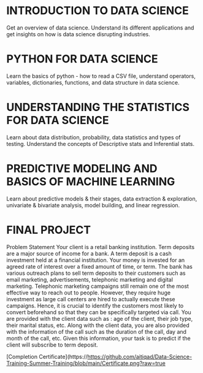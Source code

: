 # INTRODUCTION TO DATA SCIENCE
Get an overview of data science. Understand its different applications and get insights on how is data science disrupting industries.

# PYTHON FOR DATA SCIENCE
Learn the basics of python - how to read a CSV file, understand operators, variables, dictionaries, functions, and data structure in data science.

# UNDERSTANDING THE STATISTICS FOR DATA SCIENCE
Learn about data distribution, probability, data statistics and types of testing. Understand the concepts of Descriptive stats and Inferential stats.

# PREDICTIVE MODELING AND BASICS OF MACHINE LEARNING
Learn about predictive models & their stages, data extraction & exploration, univariate & bivariate analysis, model building, and linear regression.

# FINAL PROJECT
Problem Statement
Your client is a retail banking institution. Term deposits are a major source of income for a bank. A term deposit is a cash investment held at a financial institution. Your money is invested for an agreed rate of interest over a fixed amount of time, or term. The bank has various outreach plans to sell term deposits to their customers such as email marketing, advertisements, telephonic marketing and digital marketing. Telephonic marketing campaigns still remain one of the most effective way to reach out to people. However, they require huge investment as large call centers are hired to actually execute these campaigns. Hence, it is crucial to identify the customers most likely to convert beforehand so that they can be specifically targeted via call. You are provided with the client data such as : age of the client, their job type, their marital status, etc. Along with the client data, you are also provided with the information of the call such as the duration of the call, day and month of the call, etc. Given this information, your task is to predict if the client will subscribe to term deposit.

[Completion Certificate](https://https://github.com/aitiqad/Data-Science-Training-Summer-Training/blob/main/Certificate.png?raw=true
